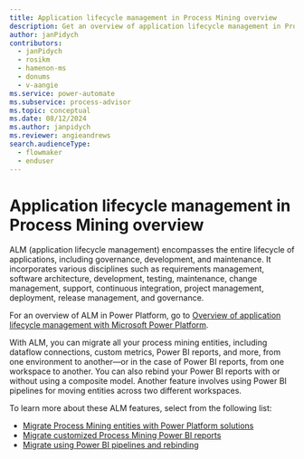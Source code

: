 ```yaml
---
title: Application lifecycle management in Process Mining overview
description: Get an overview of application lifecycle management in Process Mining, which includes governance, development, and maintenance.
author: janPidych
contributors:
  - janPidych
  - rosikm
  - hamenon-ms
  - donums
  - v-aangie  
ms.service: power-automate
ms.subservice: process-advisor
ms.topic: conceptual
ms.date: 08/12/2024
ms.author: janpidych
ms.reviewer: angieandrews
search.audienceType: 
  - flowmaker
  - enduser
---
```


# Application lifecycle management in Process Mining overview

ALM (application lifecycle management) encompasses the entire lifecycle of applications, including governance, development, and maintenance. It incorporates various disciplines such as requirements management, software architecture, development, testing, maintenance, change management, support, continuous integration, project management, deployment, release management, and governance.

For an overview of ALM in Power Platform, go to [Overview of application lifecycle management with Microsoft Power Platform](/power-platform/alm/overview-alm).

With ALM, you can migrate all your process mining entities, including dataflow connections, custom metrics, Power BI reports, and more, from one environment to another&mdash;or in the case of Power BI reports, from one workspace to another. You can also rebind your Power BI reports with or without using a composite model. Another feature involves using Power BI pipelines for moving entities across two different workspaces.

To learn more about these ALM features, select from the following list:

- [Migrate Process Mining entities with Power Platform solutions](process-mining-alm-entities-solutions.md)
- [Migrate customized Process Mining Power BI reports](process-mining-pbi-reports-overview.md)
- [Migrate using Power BI pipelines and rebinding](process-mining-alm-migrate-using-pbi-pipelines-and-rebinding.md)

